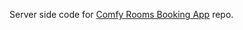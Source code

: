 Server side code for [Comfy Rooms Booking App](https://github.com/bartstc/comfy-rooms-booking-app) repo.
